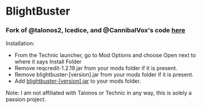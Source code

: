 # BlightBuster

### Fork of @talonos2, Icedice, and @CannibalVox's code [here](https://github.com/CannibalVox/CavesToKingdoms)

Installation:

* From the Technic launcher, go to Mod Options and choose Open next to where it says Install Folder
* Remove reqcredit-1.2.19.jar from your mods folder if it is present.
* Remove blightbuster-[version].jar from your mods folder if it is present.
* Add [blightbuster-\[version\].jar](https://github.com/Midnight145/blightbuster/releases/latest) to your mods folder.

Note: I am not affiliated with Talonos or Technic in any way, this is solely a passion project.
